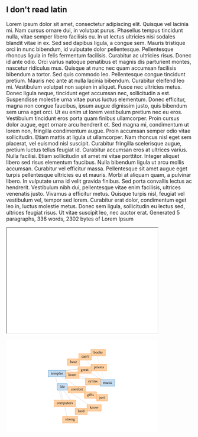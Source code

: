 ## I don't read latin

Lorem ipsum dolor sit amet, consectetur adipiscing elit. Quisque vel lacinia mi. Nam cursus ornare dui, in volutpat purus. Phasellus tempus tincidunt nulla, vitae semper libero facilisis eu. In ut lectus ultricies nisi sodales blandit vitae in ex. Sed sed dapibus ligula, a congue sem. Mauris tristique orci in nunc bibendum, id vulputate dolor pellentesque. Pellentesque rhoncus ligula in felis fermentum facilisis. Curabitur ac ultricies risus. Donec id ante odio. Orci varius natoque penatibus et magnis dis parturient montes, nascetur ridiculus mus. Quisque at nunc nec quam accumsan facilisis bibendum a tortor. Sed quis commodo leo. Pellentesque congue tincidunt pretium. Mauris nec ante at nulla lacinia bibendum. Curabitur eleifend leo mi. Vestibulum volutpat non sapien in aliquet. Fusce nec ultricies metus. Donec ligula neque, tincidunt eget accumsan nec, sollicitudin a est. Suspendisse molestie urna vitae purus luctus elementum. Donec efficitur, magna non congue faucibus, ipsum augue dignissim justo, quis bibendum sem urna eget orci. Ut eu enim ut lorem vestibulum pretium nec eu eros. Vestibulum tincidunt eros porta quam finibus ullamcorper. Proin cursus dolor augue, eget ornare arcu hendrerit et. Sed magna mi, condimentum ut lorem non, fringilla condimentum augue. Proin accumsan semper odio vitae sollicitudin. Etiam mattis at ligula ut ullamcorper. Nam rhoncus nisl eget sem placerat, vel euismod nisl suscipit. Curabitur fringilla scelerisque augue, pretium luctus tellus feugiat id. Curabitur accumsan eros at ultrices varius. Nulla facilisi. Etiam sollicitudin sit amet mi vitae porttitor. Integer aliquet libero sed risus elementum faucibus. Nulla bibendum ligula ut arcu mollis accumsan. Curabitur vel efficitur massa. Pellentesque sit amet augue eget turpis pellentesque ultricies eu et mauris. Morbi at aliquam quam, a pulvinar libero. In vulputate urna id velit gravida finibus. Sed porta convallis lectus ac hendrerit. Vestibulum nibh dui, pellentesque vitae enim facilisis, ultrices venenatis justo. Vivamus a efficitur metus. Quisque turpis nisl, feugiat vel vestibulum vel, tempor sed lorem. Curabitur erat dolor, condimentum eget leo in, luctus molestie metus. Donec sem ligula, sollicitudin eu lectus sed, ultrices feugiat risus. Ut vitae suscipit leo, nec auctor erat. Generated 5 paragraphs, 336 words, 2302 bytes of Lorem Ipsum

<iframe style='width: 408px; height: 285px;' src='//voyant-tools.org/tool/CollocatesGraph/?mode=corpus&corpus=87bb5b3075e6eb364a38f717c61cdf6e'></iframe>
 
![](images/links.png)
